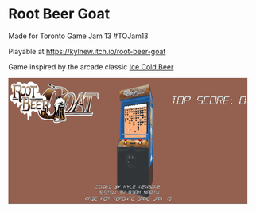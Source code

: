 # Root Beer Goat

Made for Toronto Game Jam 13 #TOJam13

Playable at https://kylnew.itch.io/root-beer-goat

Game inspired by the arcade classic [Ice Cold Beer](https://en.wikipedia.org/wiki/Ice_Cold_Beer)

![Demo Image](rbg-demo.gif)
